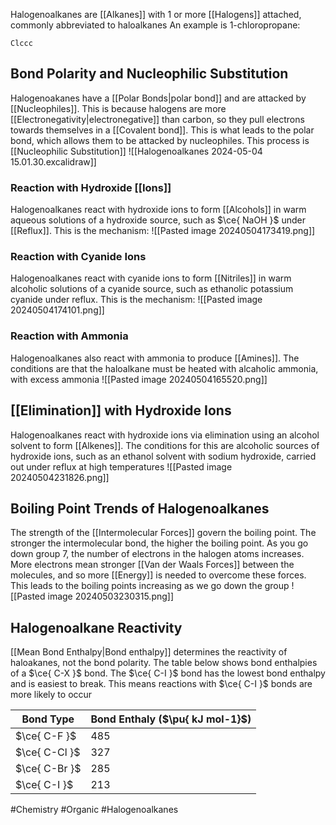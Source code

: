 Halogenoalkanes are [[Alkanes]] with 1 or more [[Halogens]] attached, commonly abbreviated to haloalkanes
An example is 1-chloropropane:
```smiles
Clccc
```
## Bond Polarity and Nucleophilic Substitution
Halogenoakanes have a [[Polar Bonds|polar bond]] and are attacked by [[Nucleophiles]]. This is because halogens are more [[Electronegativity|electronegative]] than carbon, so they pull electrons towards themselves in a [[Covalent bond]]. This is what leads to the polar bond, which allows them to be attacked by nucleophiles. This process is [[Nucleophilic Substitution]]
![[Halogenoalkanes 2024-05-04 15.01.30.excalidraw]]
### Reaction with Hydroxide [[Ions]]
Halogenoalkanes react with hydroxide ions to form [[Alcohols]] in warm aqueous solutions of a hydroxide source, such as $\ce{ NaOH }$ under [[Reflux]]. This is the mechanism:
![[Pasted image 20240504173419.png]]
### Reaction with Cyanide Ions
Halogenoalkanes react with cyanide ions to form [[Nitriles]] in warm alcoholic solutions of a cyanide source, such as ethanolic potassium cyanide under reflux. This is the mechanism:
![[Pasted image 20240504174101.png]]
### Reaction with Ammonia
Halogenoalkanes also react with ammonia to produce [[Amines]]. The conditions are that the haloalkane must be heated with alcaholic ammonia, with excess ammonia
![[Pasted image 20240504165520.png]]
## [[Elimination]] with Hydroxide Ions
Halogenoalkanes react with hydroxide ions via elimination using an alcohol solvent to form [[Alkenes]]. The conditions for this are alcoholic sources of hydroxide ions, such as an ethanol solvent with sodium hydroxide, carried out under reflux at high temperatures
![[Pasted image 20240504231826.png]]
## Boiling Point Trends of Halogenoalkanes
The strength of the [[Intermolecular Forces]] govern the boiling point. The stronger the intermolecular bond, the higher the boiling point. As you go down group 7, the number of electrons in the halogen atoms increases. More electrons mean stronger [[Van der Waals Forces]] between the molecules, and so more [[Energy]] is needed to overcome these forces. This leads to the boiling points increasing as we go down the group
![[Pasted image 20240503230315.png]]
## Halogenoalkane Reactivity
[[Mean Bond Enthalpy|Bond enthalpy]] determines the reactivity of haloakanes, not the bond polarity. The table below shows bond enthalpies of a $\ce{ C-X }$ bond. The $\ce{ C-I }$ bond has the lowest bond enthalpy and is easiest to break. This means reactions with $\ce{ C-I }$ bonds are more likely to occur

| Bond Type     | Bond Enthaly ($\pu{ kJ mol-1}$) |
| ------------- | ------------------------------- |
| $\ce{ C-F }$  | 485                             |
| $\ce{ C-Cl }$ | 327                             |
| $\ce{ C-Br }$ | 285                             |
| $\ce{ C-I }$  | 213                             |

#Chemistry #Organic #Halogenoalkanes 